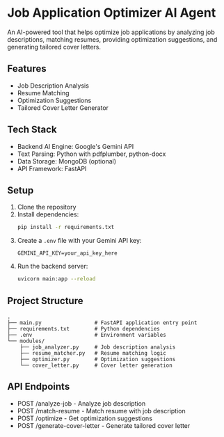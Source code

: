 # Job Application Optimizer AI Agent

An AI-powered tool that helps optimize job applications by analyzing job descriptions, matching resumes, providing optimization suggestions, and generating tailored cover letters.

## Features

- Job Description Analysis
- Resume Matching
- Optimization Suggestions
- Tailored Cover Letter Generator

## Tech Stack

- Backend AI Engine: Google's Gemini API
- Text Parsing: Python with pdfplumber, python-docx
- Data Storage: MongoDB (optional)
- API Framework: FastAPI

## Setup

1. Clone the repository
2. Install dependencies:
   ```bash
   pip install -r requirements.txt
   ```
3. Create a `.env` file with your Gemini API key:
   ```
   GEMINI_API_KEY=your_api_key_here
   ```
4. Run the backend server:
   ```bash
   uvicorn main:app --reload
   ```

## Project Structure

```
.
├── main.py                 # FastAPI application entry point
├── requirements.txt        # Python dependencies
├── .env                    # Environment variables
└── modules/
    ├── job_analyzer.py     # Job description analysis
    ├── resume_matcher.py   # Resume matching logic
    ├── optimizer.py        # Optimization suggestions
    └── cover_letter.py     # Cover letter generation
```

## API Endpoints

- POST /analyze-job - Analyze job description
- POST /match-resume - Match resume with job description
- POST /optimize - Get optimization suggestions
- POST /generate-cover-letter - Generate tailored cover letter 